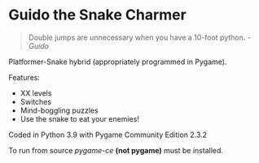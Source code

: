 # Guido the Snake Charmer

> Double jumps are unnecessary when you have a 10-foot python.
*- Guido*

Platformer-Snake hybrid (appropriately programmed in Pygame).

Features:

- XX levels
- Switches
- Mind-boggling puzzles
- Use the snake to eat your enemies!

Coded in Python 3.9 with Pygame Community Edition 2.3.2

To run from source *pygame-ce* **(not pygame)** must be installed.